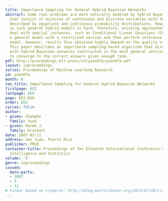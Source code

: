 ```yaml
---
title: Importance Sampling for General Hybrid Bayesian Networks
abstract: Some real problems are more naturally modeled by hybrid Bayesian networks
  that consist of mixtures of continuous and discrete variables with their interactions
  described by equations and continuous probability distributions. However, inference
  in such general hybrid models is hard. Therefore, existing approaches either only
  deal with special instances, such as Conditional Linear Gaussians (CLGs), or approximate
  a general model with a restricted version and then perform inference on the simpler
  model. However, results thus obtained highly depend on the quality of the approximations.
  This paper describes an importance sampling-based algorithm that directly deals
  with hybrid Bayesian networks constructed in the most general settings and guarantees
  to converge to the correct answers given enough time.
pdf: http://proceedings.mlr.press/v2/yuan07a/yuan07a.pdf
layout: inproceedings
series: Proceedings of Machine Learning Research
id: yuan07a
month: 0
tex_title: Importance Sampling for General Hybrid Bayesian Networks
firstpage: 652
lastpage: 659
page: 652-659
order: 652
cycles: false
author:
- given: Changhe
  family: Yuan
- given: Marek J.
  family: Druzdzel
date: 2007-03-11
address: San Juan, Puerto Rico
publisher: PMLR
container-title: Proceedings of the Eleventh International Conference on Artificial
  Intelligence and Statistics
volume: '2'
genre: inproceedings
issued:
  date-parts:
  - 2007
  - 3
  - 11
# Format based on citeproc: http://blog.martinfenner.org/2013/07/30/citeproc-yaml-for-bibliographies/
---
```

